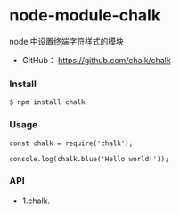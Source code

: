 # node-module-chalk

node 中设置终端字符样式的模块

* GitHub： https://github.com/chalk/chalk


### Install
```
$ npm install chalk
```
### Usage
```
const chalk = require('chalk');

console.log(chalk.blue('Hello world!'));
```


### API

* 1.chalk.<style>[.<style>...](string, [string...])
```
    Example: chalk.red.bold.underline('Hello', 'world');
```

* Styles
Modifiers
  - reset
  - bold
  - dim
  - italic (Not widely supported)
  - underline
  - inverse
  - hidden
  - strikethrough (Not widely supported)
  - visible (Text is emitted only if enabled)
Colors
  - black
  - red
  - green
  - yellow
  - blue (On Windows the bright version is used since normal blue is illegible)
  - magenta
  - cyan
  - white
  - gray ("bright black")
  - redBright
  - greenBright
  - yellowBright
  - blueBright
  - magentaBright
  - cyanBright
  - whiteBright
Background colors
  - bgBlack
  - bgRed
  - bgGreen
  - bgYellow
  - bgBlue
  - bgMagenta
  - bgCyan
  - bgWhite
  - bgBlackBright
  - bgRedBright
  - bgGreenBright
  - bgYellowBright
  - bgBlueBright
  - bgMagentaBright
  - bgCyanBright
  - bgWhiteBright
